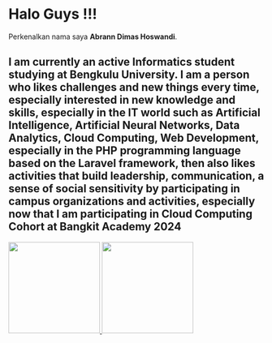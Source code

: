 # Halo Guys !!!
Perkenalkan nama saya **Abrann Dimas Hoswandi**.
<h2> I am currently an active Informatics student studying at Bengkulu University. I am a person who likes challenges and new things every time, especially interested in new knowledge and skills, especially in the IT world such as Artificial Intelligence, Artificial Neural Networks, Data Analytics, Cloud Computing, Web Development, especially in the PHP programming language based on the Laravel framework, then also likes activities that build leadership, communication, a sense of social sensitivity by participating in campus organizations and activities, especially now that I am participating in Cloud Computing Cohort at Bangkit Academy 2024 </h2>
<p align="left">
<a href="https://github.com/abramdh">
  <img height="180em" src="https://github-readme-stats-eight-theta.vercel.app/api?username=penuliscode&show_icons=true&theme=algolia&include_all_commits=true&count_private=true"/>
  <img height="180em" src="https://github-readme-stats-eight-theta.vercel.app/api/top-langs/?username=penuliscode&layout=compact&theme=algolia"/>
</a>
</p>

